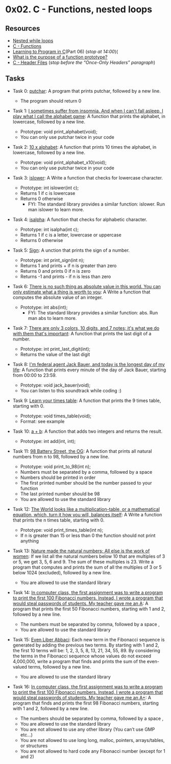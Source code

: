 # 0x02. C - Functions, nested loops

## Resources

+ [Nested while loops](https://www.youtube.com/watch?v=Z3iGeQ1gIss)
+ [C - Functions](http://www.tutorialspoint.com/cprogramming/c_functions.htm)
+ [Learning to Program in C](https://www.youtube.com/watch?v=qMlnFwYdqIw)(Part 06) (*stop at 14:00*)(
+ [What is the purpose of a function prototype?](https://www.geeksforgeeks.org/what-is-the-purpose-of-a-function-prototype/)
+ [C - Header Files](https://www.tutorialspoint.com/cprogramming/c_header_files.htm) (*stop before the “Once-Only Headers” paragraph*)

## Tasks

+ Task 0: [putchar](https://github.com/Hiluhree/alx-low_level_programming/blob/master/0x02-functions_nested_loops/0-putchar.c): A program that prints putchar, followed by a new line.</br>

	+ The program should return 0
+ Task 1: [I sometimes suffer from insomnia. And when I can't fall asleep, I play what I call the alphabet game](https://github.com/Hiluhree/alx-low_level_programming/blob/master/0x02-functions_nested_loops/1-alphabet.c): A function that prints the alphabet, in lowercase, followed by a new line.</br>

	+ Prototype: void print_alphabet(void);
	+ You can only use putchar twice in your code
+ Task 2: [10 x alphabet](https://github.com/Hiluhree/alx-low_level_programming/blob/master/0x02-functions_nested_loops/2-print_alphabet_x10.c): A function that prints 10 times the alphabet, in lowercase, followed by a new line.</br>

	+ Prototype: void print_alphabet_x10(void);
	+ You can only use putchar twice in your code
+ Task 3: [islower](https://github.com/Hiluhree/alx-low_level_programming/blob/master/0x02-functions_nested_loops/3-islower.c): A Write a function that checks for lowercase character.</br>

	+ Prototype: int islower(int c);
	+ Returns 1 if c is lowercase
	+ Returns 0 otherwise
		- FYI: The standard library provides a similar function: islower. Run man islower to learn more.
+ Task 4: [isalpha](https://github.com/Hiluhree/alx-low_level_programming/blob/master/0x02-functions_nested_loops/4-isalpha.c): A function that checks for alphabetic character.</br>
	+ Prototype: int isalpha(int c);
	+ Returns 1 if c is a letter, lowercase or uppercase
	+ Returns 0 otherwise
+ Task 5: [Sign](https://github.com/Hiluhree/alx-low_level_programming/blob/master/0x02-functions_nested_loops/5-sign.c): A unction that prints the sign of a number.</br>

	+ Prototype: int print_sign(int n);
	+ Returns 1 and prints + if n is greater than zero
	+ Returns 0 and prints 0 if n is zero
	+ Returns -1 and prints - if n is less than zero
+ Task 6: [There is no such thing as absolute value in this world. You can only estimate what a thing is worth to you](): A Write a function that computes the absolute value of an integer.</br>

	+ Prototype: int abs(int);
		- FYI: The standard library provides a similar function: abs. Run man abs to learn more.
+ Task 7: [There are only 3 colors, 10 digits, and 7 notes; it's what we do with them that's important](https://github.com/Hiluhree/alx-low_level_programming/blob/master/0x02-functions_nested_loops/7-print_last_digit.c): A function that prints the last digit of a number.</br>

	+ Prototype: int print_last_digit(int);
	+ Returns the value of the last digit
+ Task 8: [I'm federal agent Jack Bauer, and today is the longest day of my life](https://github.com/Hiluhree/alx-low_level_programming/blob/master/0x02-functions_nested_loops/8-24_hours.c): A function that prints every minute of the day of Jack Bauer, starting from 00:00 to 23:59.</br>

	+ Prototype: void jack_bauer(void);
	+ You can listen to this soundtrack while coding :)
+ Task 9: [Learn your times table](https://github.com/Hiluhree/alx-low_level_programming/blob/master/0x02-functions_nested_loops/9-times_table.c): A function that prints the 9 times table, starting with 0.</br>

	+ Prototype: void times_table(void);
	+ Format: see example
+ Task 10: [a + b](https://github.com/Hiluhree/alx-low_level_programming/blob/master/0x02-functions_nested_loops/10-add.c): A function that adds two integers and returns the result.</br>

	+ Prototype: int add(int, int);
+ Task 11: [98 Battery Street, the OG](https://github.com/Hiluhree/alx-low_level_programming/blob/master/0x02-functions_nested_loops/11-print_to_98.c): A function that prints all natural numbers from n to 98, followed by a new line.</br>

	+ Prototype: void print_to_98(int n);
	+ Numbers must be separated by a comma, followed by a space
	+ Numbers should be printed in order
	+ The first printed number should be the number passed to your function
	+ The last printed number should be 98
	+ You are allowed to use the standard library
+ Task 12: [The World looks like a multiplication-table, or a mathematical equation, which, turn it how you will, balances itself](https://github.com/Hiluhree/alx-low_level_programming/blob/master/0x02-functions_nested_loops/100-times_table.c): A Write a function that prints the n times table, starting with 0.</br>

	+ Prototype: void print_times_table(int n);
	+ If n is greater than 15 or less than 0 the function should not print anything
+ Task 13: [Nature made the natural numbers; All else is the work of women](https://github.com/Hiluhree/alx-low_level_programming/blob/master/0x02-functions_nested_loops/101-natural.c): If we list all the natural numbers below 10 that are multiples of 3 or 5, we get 3, 5, 6 and 9. The sum of these multiples is 23. Write a program that computes and prints the sum of all the multiples of 3 or 5 below 1024 (excluded), followed by a new line.</br>

	+ You are allowed to use the standard library
+ Task 14: [In computer class, the first assignment was to write a program to print the first 100 Fibonacci numbers. Instead, I wrote a program that would steal passwords of students. My teacher gave me an A](https://github.com/Hiluhree/alx-low_level_programming/blob/master/0x02-functions_nested_loops/102-fibonacci.c): A program that prints the first 50 Fibonacci numbers, starting with 1 and 2, followed by a new line.</br>

	+ The numbers must be separated by comma, followed by a space , 
	+ You are allowed to use the standard library
+ Task 15: [Even Liber Abbaci](https://github.com/Hiluhree/alx-low_level_programming/blob/master/0x02-functions_nested_loops/103-fibonacci.c): Each new term in the Fibonacci sequence is generated by adding the previous two terms. By starting with 1 and 2, the first 10 terms will be: 1, 2, 3, 5, 8, 13, 21, 34, 55, 89. By considering the terms in the Fibonacci sequence whose values do not exceed 4,000,000, write a program that finds and prints the sum of the even-valued terms, followed by a new line.</br>

	+ You are allowed to use the standard library
+ Task 16: [In computer class, the first assignment was to write a program to print the first 100 Fibonacci numbers. Instead, I wrote a program that would steal passwords of students. My teacher gave me an A+](https://github.com/Hiluhree/alx-low_level_programming/blob/master/0x02-functions_nested_loops/104-fibonacci.c): A program that finds and prints the first 98 Fibonacci numbers, starting with 1 and 2, followed by a new line.</br>

	+ The numbers should be separated by comma, followed by a space ,
	+ You are allowed to use the standard library
	+ You are not allowed to use any other library (You can’t use GMP etc…)
	+ You are not allowed to use long long, malloc, pointers, arrays/tables, or structures
	+ You are not allowed to hard code any Fibonacci number (except for 1 and 2)
